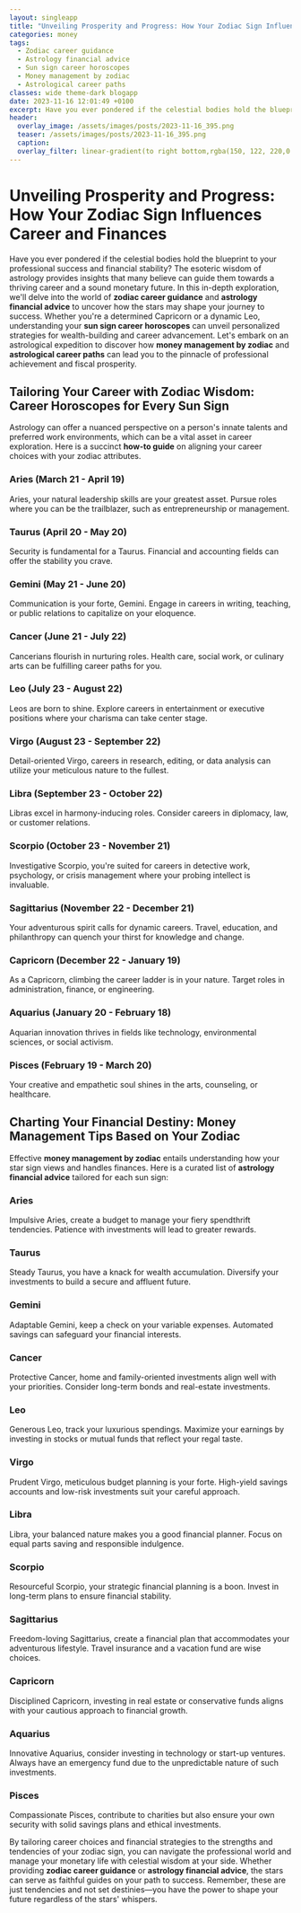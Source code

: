 ```yaml
---
layout: singleapp
title: "Unveiling Prosperity and Progress: How Your Zodiac Sign Influences Career and Finances"
categories: money
tags:
  - Zodiac career guidance
  - Astrology financial advice
  - Sun sign career horoscopes
  - Money management by zodiac
  - Astrological career paths
classes: wide theme-dark blogapp
date: 2023-11-16 12:01:49 +0100
excerpt: Have you ever pondered if the celestial bodies hold the blueprint to your professional success and financial stability? The esoteric wisdom of astrology provides insights that many believe can guide them towards a thriving career and a sound monetary future.
header:
  overlay_image: /assets/images/posts/2023-11-16_395.png
  teaser: /assets/images/posts/2023-11-16_395.png
  caption: 
  overlay_filter: linear-gradient(to right bottom,rgba(150, 122, 220,0.8), rgba(255,245,208,0.5))
---
```

# Unveiling Prosperity and Progress: How Your Zodiac Sign Influences Career and Finances

Have you ever pondered if the celestial bodies hold the blueprint to your professional success and financial stability? The esoteric wisdom of astrology provides insights that many believe can guide them towards a thriving career and a sound monetary future. In this in-depth exploration, we'll delve into the world of **zodiac career guidance** and **astrology financial advice** to uncover how the stars may shape your journey to success. Whether you're a determined Capricorn or a dynamic Leo, understanding your **sun sign career horoscopes** can unveil personalized strategies for wealth-building and career advancement. Let's embark on an astrological expedition to discover how **money management by zodiac** and **astrological career paths** can lead you to the pinnacle of professional achievement and fiscal prosperity.

## Tailoring Your Career with Zodiac Wisdom: Career Horoscopes for Every Sun Sign

Astrology can offer a nuanced perspective on a person's innate talents and preferred work environments, which can be a vital asset in career exploration. Here is a succinct **how-to guide** on aligning your career choices with your zodiac attributes.

### Aries (March 21 - April 19)
Aries, your natural leadership skills are your greatest asset. Pursue roles where you can be the trailblazer, such as entrepreneurship or management.

### Taurus (April 20 - May 20)
Security is fundamental for a Taurus. Financial and accounting fields can offer the stability you crave.

### Gemini (May 21 - June 20)
Communication is your forte, Gemini. Engage in careers in writing, teaching, or public relations to capitalize on your eloquence.

### Cancer (June 21 - July 22)
Cancerians flourish in nurturing roles. Health care, social work, or culinary arts can be fulfilling career paths for you.

### Leo (July 23 - August 22)
Leos are born to shine. Explore careers in entertainment or executive positions where your charisma can take center stage.

### Virgo (August 23 - September 22)
Detail-oriented Virgo, careers in research, editing, or data analysis can utilize your meticulous nature to the fullest.

### Libra (September 23 - October 22)
Libras excel in harmony-inducing roles. Consider careers in diplomacy, law, or customer relations.

### Scorpio (October 23 - November 21)
Investigative Scorpio, you're suited for careers in detective work, psychology, or crisis management where your probing intellect is invaluable.

### Sagittarius (November 22 - December 21)
Your adventurous spirit calls for dynamic careers. Travel, education, and philanthropy can quench your thirst for knowledge and change.

### Capricorn (December 22 - January 19)
As a Capricorn, climbing the career ladder is in your nature. Target roles in administration, finance, or engineering.

### Aquarius (January 20 - February 18)
Aquarian innovation thrives in fields like technology, environmental sciences, or social activism.

### Pisces (February 19 - March 20)
Your creative and empathetic soul shines in the arts, counseling, or healthcare. 

## Charting Your Financial Destiny: Money Management Tips Based on Your Zodiac

Effective **money management by zodiac** entails understanding how your star sign views and handles finances. Here is a curated list of **astrology financial advice** tailored for each sun sign:

### Aries
Impulsive Aries, create a budget to manage your fiery spendthrift tendencies. Patience with investments will lead to greater rewards.

### Taurus
Steady Taurus, you have a knack for wealth accumulation. Diversify your investments to build a secure and affluent future.

### Gemini
Adaptable Gemini, keep a check on your variable expenses. Automated savings can safeguard your financial interests.

### Cancer
Protective Cancer, home and family-oriented investments align well with your priorities. Consider long-term bonds and real-estate investments.

### Leo
Generous Leo, track your luxurious spendings. Maximize your earnings by investing in stocks or mutual funds that reflect your regal taste.

### Virgo
Prudent Virgo, meticulous budget planning is your forte. High-yield savings accounts and low-risk investments suit your careful approach.

### Libra
Libra, your balanced nature makes you a good financial planner. Focus on equal parts saving and responsible indulgence.

### Scorpio
Resourceful Scorpio, your strategic financial planning is a boon. Invest in long-term plans to ensure financial stability.

### Sagittarius
Freedom-loving Sagittarius, create a financial plan that accommodates your adventurous lifestyle. Travel insurance and a vacation fund are wise choices.

### Capricorn
Disciplined Capricorn, investing in real estate or conservative funds aligns with your cautious approach to financial growth.

### Aquarius
Innovative Aquarius, consider investing in technology or start-up ventures. Always have an emergency fund due to the unpredictable nature of such investments.

### Pisces
Compassionate Pisces, contribute to charities but also ensure your own security with solid savings plans and ethical investments.

By tailoring career choices and financial strategies to the strengths and tendencies of your zodiac sign, you can navigate the professional world and manage your monetary life with celestial wisdom at your side. Whether providing **zodiac career guidance** or **astrology financial advice**, the stars can serve as faithful guides on your path to success. Remember, these are just tendencies and not set destinies—you have the power to shape your future regardless of the stars' whispers.